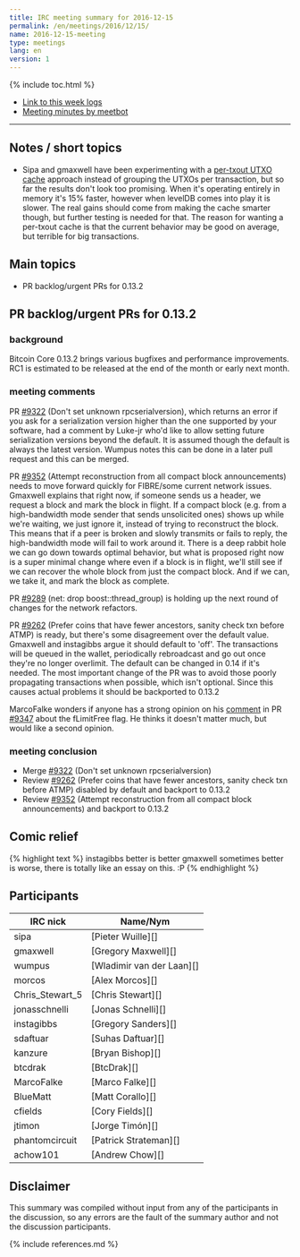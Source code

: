 ```yaml
---
title: IRC meeting summary for 2016-12-15
permalink: /en/meetings/2016/12/15/
name: 2016-12-15-meeting
type: meetings
lang: en
version: 1
---
```

{% include toc.html %}
 
- [Link to this week logs](https://botbot.me/freenode/bitcoin-core-dev/2016-12-15/?msg=78038850&page=2)
- [Meeting minutes by meetbot](http://www.erisian.com.au/meetbot/bitcoin-core-dev/2016/bitcoin-core-dev.2016-12-15-19.00.html)
 
---

## Notes / short topics

- Sipa and gmaxwell have been experimenting with a [per-txout UTXO cache](https://github.com/bitcoin/bitcoin/compare/master...sipa:pertxoutcache) approach instead of grouping the UTXOs per transaction, but so far the results don't look too promising. When it's operating entirely in memory it's 15% faster, however when levelDB comes into play it is slower. The real gains should come from making the cache smarter though, but further testing is needed for that.
The reason for wanting a per-txout cache is that the current behavior may be good on average, but terrible for big transactions.

## Main topics
 
- PR backlog/urgent PRs for 0.13.2

## PR backlog/urgent PRs for 0.13.2

### background

Bitcoin Core 0.13.2 brings various bugfixes and performance improvements. RC1 is estimated to be released at the end of the month or early next month.

### meeting comments

PR [#9322][] (Don't set unknown rpcserialversion), which returns an error if you ask for a serialization version higher than the one supported by your software, had a comment by Luke-jr who'd like to allow setting future serialization versions beyond the default. It is assumed though the default is always the latest version. Wumpus notes this can be done in a later pull request and this can be merged.

PR [#9352][] (Attempt reconstruction from all compact block announcements) needs to move forward quickly for FIBRE/some current network issues. Gmaxwell explains that right now, if someone sends us a header, we request a block and mark the block in flight. If a compact block (e.g. from a high-bandwidth mode sender that sends unsolicited ones) shows up while we're waiting, we just ignore it, instead of trying to reconstruct the block. This means that if a peer is broken and slowly transmits or fails to reply, the high-bandwidth mode will fail to work around it. There is a deep rabbit hole we can go down towards optimal behavior, but what is proposed right now is a super minimal change where even if a block is in flight, we'll still see if we can recover the whole block from just the compact block. And if we can, we take it, and mark the block as complete.

PR [#9289][] (net: drop boost::thread_group) is holding up the next round of changes for the network refactors.

PR [#9262][] (Prefer coins that have fewer ancestors, sanity check txn before ATMP) is ready, but there's some disagreement over the default value. Gmaxwell and instagibbs argue it should default to 'off'. The transactions will be queued in the wallet, periodically rebroadcast and go out once they're no longer overlimit. The default can be changed in 0.14 if it's needed. The most important change of the PR was to avoid those poorly propagating transactions when possible, which isn't optional. Since this causes actual problems it should be backported to 0.13.2

MarcoFalke wonders if anyone has a strong opinion on his [comment](https://github.com/bitcoin/bitcoin/pull/9347#discussion_r92503011) in PR [#9347][] about the fLimitFree flag. He thinks it doesn't matter much, but would like a second opinion.

### meeting conclusion

- Merge [#9322][] (Don't set unknown rpcserialversion)
- Review [#9262][] (Prefer coins that have fewer ancestors, sanity check txn before ATMP) disabled by default and backport to 0.13.2
- Review [#9352][] (Attempt reconstruction from all compact block announcements) and backport to 0.13.2

## Comic relief

{% highlight text %}
instagibbs      better is better
gmaxwell        sometimes better is worse, there is totally like an essay on this. :P
{% endhighlight %}

## Participants
 
| IRC nick        | Name/Nym                  |
|-----------------|---------------------------|
| sipa            | [Pieter Wuille][]         |
| gmaxwell        | [Gregory Maxwell][]       |
| wumpus          | [Wladimir van der Laan][] |
| morcos          | [Alex Morcos][]           |
| Chris_Stewart_5 | [Chris Stewart][]         |
| jonasschnelli   | [Jonas Schnelli][]        |
| instagibbs      | [Gregory Sanders][]       |
| sdaftuar        | [Suhas Daftuar][]         |
| kanzure         | [Bryan Bishop][]          |
| btcdrak         | [BtcDrak][]               |
| MarcoFalke      | [Marco Falke][]           |
| BlueMatt        | [Matt Corallo][]          |
| cfields         | [Cory Fields][]           |
| jtimon          | [Jorge Timón][]           |
| phantomcircuit  | [Patrick Strateman][]     |
| achow101        | [Andrew Chow][]           |

## Disclaimer
 
This summary was compiled without input from any of the participants in the discussion, so any errors are the fault of the summary author and not the discussion participants.

[#9322]: https://github.com/bitcoin/bitcoin/pull/9322
[#9352]: https://github.com/bitcoin/bitcoin/pull/9352
[#9262]: https://github.com/bitcoin/bitcoin/pull/9262
[#9289]: https://github.com/bitcoin/bitcoin/pull/9289
[#9347]: https://github.com/bitcoin/bitcoin/pull/9347

{% include references.md %}
